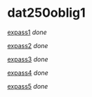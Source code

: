 # dat250oblig1

[expass1](https://github.com/Gudolv/dat250oblig1/blob/main/dat250-expass1.md) *done*

[expass2](https://github.com/Gudolv/dat250oblig1/blob/main/dat250-expass2.md) *done*

[expass3](https://github.com/Gudolv/dat250oblig1/blob/main/dat250-expass3.md) *done*

[expass4](https://github.com/Gudolv/dat250oblig1/blob/main/dat250-expass4.md) *done*

[expass5](https://github.com/Gudolv/dat250oblig1/blob/main/dat250-expass5.md) *done*
